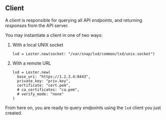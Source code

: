 ## Client

A *client* is responsible for querying all API *endpoints*, and returning *response*s from the API server.

You may instantiate a client in one of two ways:

1. With a local UNIX socket

   ```crystal
   lxd = Lester.new(socket: "/var/snap/lxd/common/lxd/unix.socket")
   ```

1. With a remote URL

   ```crystal
   lxd = Lester.new(
     base_uri: "https://1.2.3.4:8443",
     private_key: "priv.key",
     certificate: "cert.pem",
     # ca_certificates: "ca.pem",
     # verify_mode: "none"
   )
   ```

From here on, you are ready to query *endpoint*s using the `lxd` client you just created.

